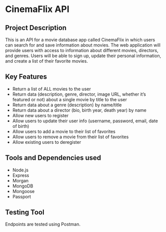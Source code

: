 # CinemaFlix API

## Project Description

This is an API for a movie database app called CinemaFlix in which users can search for and save information about movies. The web application will provide users with access to information about different movies, directors, and genres. Users will be able to sign up, update their personal information, and create a list of their favorite movies.

## Key Features

- Return a list of ALL movies to the user
- Return data (description, genre, director, image URL, whether it’s featured or not) about a
  single movie by title to the user
- Return data about a genre (description) by name/title
- Return data about a director (bio, birth year, death year) by name
- Allow new users to register
- Allow users to update their user info (username, password, email, date of birth)
- Allow users to add a movie to their list of favorites
- Allow users to remove a movie from their list of favorites
- Allow existing users to deregister

## Tools and Dependencies used

- Node.js
- Express
- Morgan
- MongoDB
- Mongoose
- Passport

## Testing Tool

Endpoints are tested using Postman.
